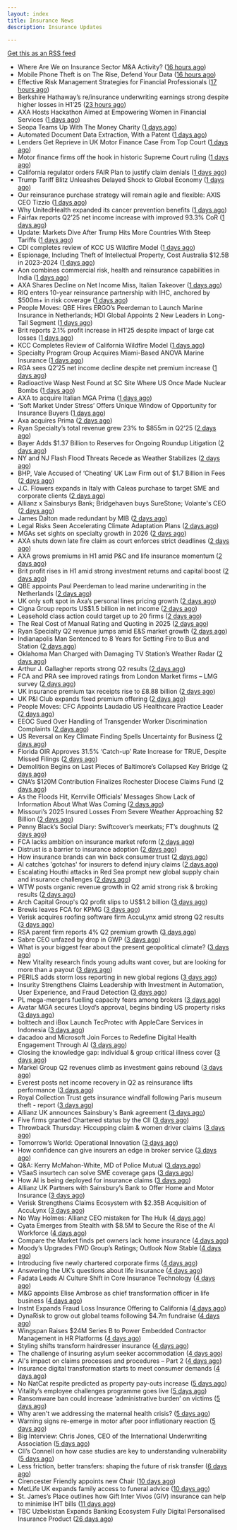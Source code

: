 ```yaml
---
layout: index
title: Insurance News
description: Insurance Updates

---
```


[Get this as an RSS feed](/insurance.rss)

<!-- news_marker starts -->
- Where Are We on Insurance Sector M&A Activity? ([16 hours ago](https://insurance-edge.net/2025/08/02/where-are-we-on-insurance-sector-ma-activity-2/))
- Mobile Phone Theft is on The Rise, Defend Your Data ([16 hours ago](https://insurance-edge.net/2025/08/02/mobile-phone-theft-is-on-the-rise-defend-your-data/))
- Effective Risk Management Strategies for Financial Professionals ([17 hours ago](https://insurance-edge.net/2025/08/02/effective-risk-management-strategies-for-financial-professionals/))
- Berkshire Hathaway’s re/insurance underwriting earnings strong despite higher losses in H1’25 ([23 hours ago](https://www.reinsurancene.ws/berkshire-hathaways-re-insurance-underwriting-earnings-strong-despite-higher-losses-in-h125/))
- AXA Hosts Hackathon Aimed at Empowering Women in Financial Services ([1 days ago](https://insurance-edge.net/2025/08/02/axa-hosts-hackathon-aimed-at-empowering-women-in-financial-services/))
- Seopa Teams Up With The Money Charity ([1 days ago](https://insurance-edge.net/2025/08/01/seopa-teams-up-with-the-money-charity/))
- Automated Document Data Extraction, With a Patent ([1 days ago](https://insurance-edge.net/2025/08/01/automated-document-data-extraction-with-a-patent/))
- Lenders Get Reprieve in UK Motor Finance Case From Top Court ([1 days ago](https://www.insurancejournal.com/news/international/2025/08/01/834244.htm))
- Motor finance firms off the hook in historic Supreme Court ruling ([1 days ago](https://www.postonline.co.uk/news/7958301/motor-finance-firms-off-the-hook-in-historic-supreme-court-ruling))
- California regulator orders FAIR Plan to justify claim denials ([1 days ago](https://www.dig-in.com/news/regulator-orders-fair-plan-to-justify-claim-denials))
- Trump Tariff Blitz Unleashes Delayed Shock to Global Economy ([1 days ago](https://www.insurancejournal.com/news/international/2025/08/01/834213.htm))
- Our reinsurance purchase strategy will remain agile and flexible: AXIS CEO Tizzio ([1 days ago](https://www.reinsurancene.ws/our-reinsurance-purchase-strategy-will-remain-agile-and-flexible-axis-ceo-tizzio/))
- Why UnitedHealth expanded its cancer prevention benefits ([1 days ago](https://www.dig-in.com/news/unitedhealth-is-expanding-their-cancer-care-coverage))
- Fairfax reports Q2’25 net income increase with improved 93.3% CoR ([1 days ago](https://www.reinsurancene.ws/fairfax-reports-q225-net-income-increase-with-improved-93-3-cor/))
- Update: Markets Dive After Trump Hits More Countries With Steep Tariffs ([1 days ago](https://www.insurancejournal.com/news/national/2025/08/01/834208.htm))
- CDI completes review of KCC US Wildfire Model ([1 days ago](https://www.reinsurancene.ws/cdi-completes-review-of-kcc-us-wildfire-model/))
- Espionage, Including Theft of Intellectual Property, Cost Australia $12.5B in 2023-2024 ([1 days ago](https://www.insurancejournal.com/news/international/2025/08/01/833906.htm))
- Aon combines commercial risk, health and reinsurance capabilities in India ([1 days ago](https://www.reinsurancene.ws/aon-combines-commercial-risk-health-and-reinsurance-capabilities-in-india/))
- AXA Shares Decline on Net Income Miss, Italian Takeover ([1 days ago](https://www.insurancejournal.com/news/international/2025/08/01/834201.htm))
- RIQ enters 10-year reinsurance partnership with IHC, anchored by $500m+ in risk coverage ([1 days ago](https://www.reinsurancene.ws/riq-enters-10-year-reinsurance-partnership-with-ihc-anchored-by-500m-in-risk-coverage/))
- People Moves: QBE Hires ERGO’s Peerdeman to Launch Marine Insurance in Netherlands; HDI Global Appoints 2 New Leaders in Long-Tail Segment ([1 days ago](https://www.insurancejournal.com/news/international/2025/08/01/834176.htm))
- Brit reports 2.1% profit increase in H1’25 despite impact of large cat losses ([1 days ago](https://www.reinsurancene.ws/brit-reports-2-1-profit-increase-in-h125-despite-impact-of-large-cat-losses/))
- KCC Completes Review of California Wildfire Model ([1 days ago](https://www.insurancejournal.com/news/west/2025/08/01/834178.htm))
- Specialty Program Group Acquires Miami-Based ANOVA Marine Insurance ([1 days ago](https://www.insurancejournal.com/news/southeast/2025/08/01/834172.htm))
- RGA sees Q2’25 net income decline despite net premium increase ([1 days ago](https://www.reinsurancene.ws/rga-sees-q225-net-income-decline-despite-net-premium-increase/))
- Radioactive Wasp Nest Found at SC Site Where US Once Made Nuclear Bombs ([1 days ago](https://www.insurancejournal.com/news/southeast/2025/08/01/834167.htm))
- AXA to acquire Italian MGA Prima ([1 days ago](https://www.reinsurancene.ws/axa-to-acquire-italian-mga-prima/))
- ‘Soft Market Under Stress’ Offers Unique Window of Opportunity for Insurance Buyers ([1 days ago](https://www.insurancejournal.com/news/national/2025/08/01/834109.htm))
- Axa acquires Prima ([2 days ago](https://www.postonline.co.uk/personal/7958298/axa-acquires-prima))
- Ryan Specialty’s total revenue grew 23% to $855m in Q2’25 ([2 days ago](https://www.reinsurancene.ws/ryan-specialtys-total-revenue-grew-23-to-855m-in-q225/))
- Bayer Adds $1.37 Billion to Reserves for Ongoing Roundup Litigation ([2 days ago](https://www.insurancejournal.com/news/national/2025/08/01/834105.htm))
- NY and NJ Flash Flood Threats Recede as Weather Stabilizes ([2 days ago](https://www.insurancejournal.com/news/east/2025/08/01/834097.htm))
- BHP, Vale Accused of ‘Cheating’ UK Law Firm out of $1.7 Billion in Fees ([2 days ago](https://www.insurancejournal.com/news/international/2025/08/01/834095.htm))
- J.C. Flowers expands in Italy with Caleas purchase to target SME and corporate clients ([2 days ago](https://www.insurancebusinessmag.com/uk/news/mergers-acquisitions/j-c--flowers-expands-in-italy-with-caleas-purchase-to-target-sme-and-corporate-clients-544746.aspx))
- Allianz x Sainsburys Bank; Bridgehaven buys SureStone; Volante's CEO ([2 days ago](https://www.postonline.co.uk/news/7958277/allianz-x-sainsburys-bank-bridgehaven-buys-surestone-volantes-ceo))
- James Dalton made redundant by MIB ([2 days ago](https://www.postonline.co.uk/news/7958287/james-dalton-made-redundant-by-mib))
- Legal Risks Seen Accelerating Climate Adaptation Plans ([2 days ago](https://www.insurancejournal.com/news/international/2025/08/01/834089.htm))
- MGAs set sights on specialty growth in 2026 ([2 days ago](https://www.insurancebusinessmag.com/uk/news/breaking-news/mgas-set-sights-on-specialty-growth-in-2026-544736.aspx))
- AXA shuts down late fire claim as court enforces strict deadlines ([2 days ago](https://www.insurancebusinessmag.com/uk/news/property-insurance/axa-shuts-down-late-fire-claim-as-court-enforces-strict-deadlines-544735.aspx))
- AXA grows premiums in H1 amid P&C and life insurance momentum ([2 days ago](https://www.insurancebusinessmag.com/uk/news/breaking-news/axa-grows-premiums-in-h1-amid-pandc-and-life-insurance-momentum-544700.aspx))
- Brit profit rises in H1 amid strong investment returns and capital boost ([2 days ago](https://www.insurancebusinessmag.com/uk/news/breaking-news/brit-profit-rises-in-h1-amid-strong-investment-returns-and-capital-boost-544717.aspx))
- QBE appoints Paul Peerdeman to lead marine underwriting in the Netherlands ([2 days ago](https://www.insurancebusinessmag.com/uk/news/marine/qbe-appoints-paul-peerdeman-to-lead-marine-underwriting-in-the-netherlands-544713.aspx))
- UK only soft spot in Axa’s personal lines pricing growth ([2 days ago](https://www.postonline.co.uk/news/7958294/uk-only-soft-spot-in-axa%E2%80%99s-personal-lines-pricing-growth))
- Cigna Group reports US$1.5 billion in net income ([2 days ago](https://www.insurancebusinessmag.com/uk/news/life-insurance/cigna-group-reports-us1-5-billion-in-net-income-544720.aspx))
- Leasehold class action could target up to 20 firms ([2 days ago](https://www.postonline.co.uk/news/7958278/leasehold-class-action-could-target-up-to-20-firms))
- The Real Cost of Manual Rating and Quoting in 2025 ([2 days ago](https://www.insurancejournal.com/blogs/expert-insured/2025/08/01/833687.htm))
- Ryan Specialty Q2 revenue jumps amid E&S market growth ([2 days ago](https://www.insurancebusinessmag.com/uk/news/breaking-news/ryan-specialty-q2-revenue-jumps-amid-eands-market-growth-544714.aspx))
- Indianapolis Man Sentenced to 8 Years for Setting Fire to Bus and Station ([2 days ago](https://www.insurancejournal.com/news/midwest/2025/08/01/833686.htm))
- Oklahoma Man Charged with Damaging TV Station’s Weather Radar ([2 days ago](https://www.insurancejournal.com/news/southcentral/2025/08/01/833651.htm))
- Arthur J. Gallagher reports strong Q2 results ([2 days ago](https://www.insurancebusinessmag.com/uk/news/breaking-news/arthur-j--gallagher-reports-strong-q2-results-544692.aspx))
- FCA and PRA see improved ratings from London Market firms – LMG survey ([2 days ago](https://www.insurancebusinessmag.com/uk/news/breaking-news/fca-and-pra-see-improved-ratings-from-london-market-firms--lmg-survey-544691.aspx))
- UK insurance premium tax receipts rise to £8.88 billion ([2 days ago](https://www.insurancebusinessmag.com/uk/news/breaking-news/uk-insurance-premium-tax-receipts-rise-to-8-88-billion-544690.aspx))
- UK P&I Club expands fixed premium offering ([2 days ago](https://www.insurancebusinessmag.com/uk/news/marine/uk-pandi-club-expands-fixed-premium-offering-544689.aspx))
- People Moves: CFC Appoints Laudadio US Healthcare Practice Leader ([2 days ago](https://www.insurancejournal.com/news/national/2025/08/01/833825.htm))
- EEOC Sued Over Handling of Transgender Worker Discrimination Complaints ([2 days ago](https://www.insurancejournal.com/news/national/2025/08/01/833932.htm))
- US Reversal on Key Climate Finding Spells Uncertainty for Business ([2 days ago](https://www.insurancejournal.com/news/national/2025/08/01/833998.htm))
- Florida OIR Approves 31.5% ‘Catch-up’ Rate Increase for TRUE, Despite Missed Filings ([2 days ago](https://www.insurancejournal.com/news/southeast/2025/08/01/834022.htm))
- Demolition Begins on Last Pieces of Baltimore’s Collapsed Key Bridge ([2 days ago](https://www.insurancejournal.com/news/east/2025/08/01/834079.htm))
- CNA’s $120M Contribution Finalizes Rochester Diocese Claims Fund ([2 days ago](https://www.insurancejournal.com/news/east/2025/08/01/834030.htm))
- As the Floods Hit, Kerrville Officials’ Messages Show Lack of Information About What Was Coming ([2 days ago](https://www.insurancejournal.com/news/southcentral/2025/08/01/833986.htm))
- Missouri’s 2025 Insured Losses From Severe Weather Approaching $2 Billion ([2 days ago](https://www.insurancejournal.com/news/midwest/2025/08/01/834033.htm))
- Penny Black’s Social Diary: Swiftcover’s meerkats; FT’s doughnuts ([2 days ago](https://www.postonline.co.uk/people/7958038/penny-black%E2%80%99s-social-diary-swiftcover%E2%80%99s-meerkats-ft%E2%80%99s-doughnuts))
- FCA lacks ambition on insurance market reform ([2 days ago](https://www.postonline.co.uk/regulation/7958245/fca-lacks-ambition-on-insurance-market-reform))
- Distrust is a barrier to insurance adoption ([2 days ago](https://www.dig-in.com/opinion/distrust-is-a-barrier-to-insurance-adoption))
- How insurance brands can win back consumer trust ([2 days ago](https://www.dig-in.com/opinion/how-insurance-brands-can-win-back-consumer-trust))
- AI catches 'gotchas' for insurers to defend injury claims ([2 days ago](https://www.dig-in.com/news/ai-catches-gotchas-for-insurers-to-defend-injury-claims))
- Escalating Houthi attacks in Red Sea prompt new global supply chain and insurance challenges ([2 days ago](https://www.insurancebusinessmag.com/uk/news/marine/escalating-houthi-attacks-in-red-sea-prompt-new-global-supply-chain-and-insurance-challenges-544622.aspx))
- WTW posts organic revenue growth in Q2 amid strong risk & broking results ([2 days ago](https://www.insurancebusinessmag.com/uk/news/breaking-news/wtw-posts-organic-revenue-growth-in-q2-amid-strong-risk-and-broking-results-544566.aspx))
- Arch Capital Group's Q2 profit slips to US$1.2 billion ([3 days ago](https://www.insurancebusinessmag.com/uk/news/breaking-news/arch-capital-groups-q2-profit-slips-to-us1-2-billion-544517.aspx))
- Brewis leaves FCA for KPMG ([3 days ago](https://www.postonline.co.uk/news/7958288/brewis-leaves-fca-for-kpmg))
- Verisk acquires roofing software firm AccuLynx amid strong Q2 results ([3 days ago](https://www.insurancebusinessmag.com/uk/news/technology/verisk-acquires-roofing-software-firm-acculynx-amid-strong-q2-results-544512.aspx))
- RSA parent firm reports 4% Q2 premium growth ([3 days ago](https://www.insurancebusinessmag.com/uk/news/breaking-news/rsa-parent-firm-reports-4-q2-premium-growth-544509.aspx))
- Sabre CEO unfazed by drop in GWP ([3 days ago](https://www.postonline.co.uk/news/7958286/sabre-ceo-unfazed-by-drop-in-gwp))
- What is your biggest fear about the present geopolitical climate? ([3 days ago](https://www.insurancebusinessmag.com/uk/tv/what-is-your-biggest-fear-about-the-present-geopolitical-climate-544507.aspx))
- New Vitality research finds young adults want cover, but are looking for more than a payout ([3 days ago](https://ifamagazine.com/new-vitality-research-finds-young-adults-want-cover-but-are-looking-for-more-than-a-payout/))
- PERILS adds storm loss reporting in new global regions ([3 days ago](https://www.insurancebusinessmag.com/uk/news/breaking-news/perils-adds-storm-loss-reporting-in-new-global-regions-544580.aspx))
- Insurity Strengthens Claims Leadership with Investment in Automation, User Experience, and Fraud Detection ([3 days ago](https://www.insurtechinsights.com/insurity-strengthens-claims-leadership-with-investment-in-automation-user-experience-and-fraud-detection/))
- PL mega-mergers fuelling capacity fears among brokers ([3 days ago](https://www.postonline.co.uk/broker/7958268/pl-mega-mergers-fuelling-capacity-fears-among-brokers))
- Avatar MGA secures Lloyd’s approval, begins binding US property risks ([3 days ago](https://www.insurancebusinessmag.com/uk/news/breaking-news/avatar-mga-secures-lloyds-approval-begins-binding-us-property-risks-544501.aspx))
- bolttech and iBox Launch TecProtec with AppleCare Services in Indonesia ([3 days ago](https://www.insurtechinsights.com/bolttech-and-ibox-launch-tecprotec-with-applecare-services-in-indonesia/))
- dacadoo and Microsoft Join Forces to Redefine Digital Health Engagement Through AI ([3 days ago](https://www.insurtechinsights.com/dacadoo-and-microsoft-join-forces-to-redefine-digital-health-engagement-through-ai/))
- Closing the knowledge gap: individual & group critical illness cover ([3 days ago](https://ifamagazine.com/closing-the-knowledge-gap-individual-group-critical-illness-cover/))
- Markel Group Q2 revenues climb as investment gains rebound ([3 days ago](https://www.insurancebusinessmag.com/uk/news/breaking-news/markel-group-q2-revenues-climb-as-investment-gains-rebound-544488.aspx))
- Everest posts net income recovery in Q2 as reinsurance lifts performance ([3 days ago](https://www.insurancebusinessmag.com/uk/news/breaking-news/everest-posts-net-income-recovery-in-q2-as-reinsurance-lifts-performance-544480.aspx))
- Royal Collection Trust gets insurance windfall following Paris museum theft - report ([3 days ago](https://www.insurancebusinessmag.com/uk/news/breaking-news/royal-collection-trust-gets-insurance-windfall-following-paris-museum-theft--report-544479.aspx))
- Allianz UK announces Sainsbury's Bank agreement ([3 days ago](https://www.insurancebusinessmag.com/uk/news/property-insurance/allianz-uk-announces-sainsburys-bank-agreement-544477.aspx))
- Five firms granted Chartered status by the CII ([3 days ago](https://www.insurancebusinessmag.com/uk/news/breaking-news/five-firms-granted-chartered-status-by-the-cii-544476.aspx))
- Throwback Thursday: Hiccupping claim & women driver claims ([3 days ago](https://www.postonline.co.uk/personal/7956737/throwback-thursday-hiccupping-claim-women-driver-claims))
- Tomorrow’s World: Operational Innovation ([3 days ago](https://www.postonline.co.uk/personal/7958049/tomorrow%E2%80%99s-world-operational-innovation))
- How confidence can give insurers an edge in broker service ([3 days ago](https://www.postonline.co.uk/commercial/7958281/how-confidence-can-give-insurers-an-edge-in-broker-service))
- Q&A: Kerry McMahon-White, MD of Police Mutual ([3 days ago](https://www.postonline.co.uk/personal/7957854/qa-kerry-mcmahon-white-md-of-police-mutual))
- VSaaS insurtech can solve SME coverage gaps ([3 days ago](https://www.dig-in.com/news/vsaas-insurtech-can-solve-sme-coverage-gaps))
- How AI is being deployed for insurance claims ([3 days ago](https://www.dig-in.com/list/how-ai-is-being-deployed-for-insurance-claims))
- Allianz UK Partners with Sainsbury’s Bank to Offer Home and Motor Insurance ([3 days ago](https://www.insurtechinsights.com/allianz-uk-partners-with-sainsburys-bank-to-offer-home-and-motor-insurance/))
- Verisk Strengthens Claims Ecosystem with $2.35B Acquisition of AccuLynx ([3 days ago](https://www.insurtechinsights.com/verisk-strengthens-claims-ecosystem-with-2-35b-acquisition-of-acculynx/))
- No Way Holmes: Allianz CEO mistaken for The Hulk ([4 days ago](https://www.postonline.co.uk/news/7958276/no-way-holmes-allianz-ceo-mistaken-for-the-hulk))
- Cyata Emerges from Stealth with $8.5M to Secure the Rise of the AI Workforce ([4 days ago](https://www.insurtechinsights.com/cyata-emerges-from-stealth-with-8-5m-to-secure-the-rise-of-the-ai-workforce/))
- Compare the Market finds pet owners lack home insurance ([4 days ago](https://www.postonline.co.uk/news/7958275/compare-the-market-finds-pet-owners-lack-home-insurance))
- Moody’s Upgrades FWD Group’s Ratings; Outlook Now Stable ([4 days ago](https://www.insurtechinsights.com/moodys-upgrades-fwd-groups-ratings-outlook-now-stable/))
- Introducing five newly chartered corporate firms ([4 days ago](https://ifamagazine.com/introducing-five-newly-chartered-corporate-firms/))
- Answering the UK’s questions about life insurance ([4 days ago](https://ifamagazine.com/answering-the-uks-questions-about-life-insurance/))
- Fadata Leads AI Culture Shift in Core Insurance Technology ([4 days ago](https://www.insurtechinsights.com/fadata-leads-ai-culture-shift-in-core-insurance-technology/))
- M&G appoints Elise Ambrose as chief transformation officer in life business ([4 days ago](https://ifamagazine.com/mg-appoints-elise-ambrose-as-chief-transformation-officer-in-life-business/))
- Instnt Expands Fraud Loss Insurance Offering to California ([4 days ago](https://www.insurtechinsights.com/instnt-expands-fraud-loss-insurance-offering-to-california/))
- DynaRisk to grow out global teams following $4.7m fundraise ([4 days ago](https://www.postonline.co.uk/news/7958270/dynarisk-to-grow-out-global-teams-following-47m-fundraise))
- Wingspan Raises $24M Series B to Power Embedded Contractor Management in HR Platforms ([4 days ago](https://www.insurtechinsights.com/wingspan-raises-24m-series-b-to-power-embedded-contractor-management-in-hr-platforms/))
- Styling shifts transform hairdresser insurance ([4 days ago](https://www.postonline.co.uk/commercial/7957886/styling-shifts-transform-hairdresser-insurance))
- The challenge of insuring asylum seeker accommodation ([4 days ago](https://www.postonline.co.uk/commercial/7957907/the-challenge-of-insuring-asylum-seeker-accommodation))
- AI's impact on claims processes and procedures – Part 2 ([4 days ago](https://www.dig-in.com/news/ais-impact-on-claims-processes-and-procedures-part-2))
- Insurance digital transformation starts to meet consumer demands ([4 days ago](https://www.dig-in.com/opinion/insurance-digital-transformation-starts-to-meet-consumer-demands))
- No NatCat respite predicted as property pay-outs increase ([5 days ago](https://www.postonline.co.uk/news/7958264/no-natcat-respite-predicted-as-property-pay-outs-increase))
- Vitality’s employee challenges programme goes live ([5 days ago](https://ifamagazine.com/vitalitys-employee-challenges-programme-goes-live/))
- Ransomware ban could increase ‘administrative burden’ on victims ([5 days ago](https://www.postonline.co.uk/technology/7958256/ransomware-ban-could-increase-%E2%80%98administrative-burden%E2%80%99-on-victims))
- Why aren't we addressing the maternal health crisis? ([5 days ago](https://www.dig-in.com/opinion/why-arent-we-addressing-the-maternal-health-crisis))
- Warning signs re-emerge in motor after poor inflationary reaction ([5 days ago](https://www.postonline.co.uk/news/7958258/warning-signs-re-emerge-in-motor-after-poor-inflationary-reaction))
- Big Interview: Chris Jones, CEO of the International Underwriting Association ([5 days ago](https://www.postonline.co.uk/lloyd%E2%80%99slondon/7957895/big-interview-chris-jones-ceo-of-the-international-underwriting-association))
- CII’s Connell on how case studies are key to understanding vulnerability ([5 days ago](https://www.postonline.co.uk/regulation/7958016/ciis-connell-on-how-case-studies-are-key-to-understanding-vulnerability))
- Less friction, better transfers: shaping the future of risk transfer ([6 days ago](https://ifamagazine.com/less-friction-better-transfers-shaping-the-future-of-risk-transfer/))
- Cirencester Friendly appoints new Chair ([10 days ago](https://ifamagazine.com/cirencester-friendly-appoints-new-chair/))
- MetLife UK expands family access to funeral advice ([10 days ago](https://ifamagazine.com/metlife-uk-expands-family-access-to-funeral-advice/))
- St. James’s Place outlines how Gift Inter Vivos (GIV) insurance can help to minimise IHT bills ([11 days ago](https://ifamagazine.com/st-jamess-place-outlines-how-gift-inter-vivos-giv-insurance-can-help-to-minimise-iht-bills/))
- TBC Uzbekistan Expands Banking Ecosystem Fully Digital Personalised Insurance Product ([26 days ago](https://thefintechtimes.com/tbc-uzbekistan-launches-fully-digital-personalised-insurance-product/))

<!-- news_marker ends -->